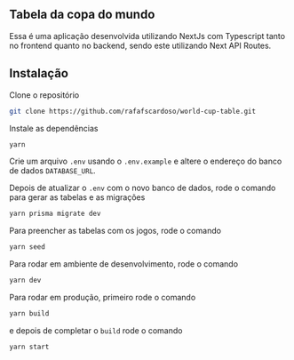 ## Tabela da copa do mundo

Essa é uma aplicação desenvolvida utilizando NextJs com Typescript tanto no frontend quanto no backend, sendo este utilizando Next API Routes.

## Instalação

Clone o repositório

```bash
git clone https://github.com/rafafscardoso/world-cup-table.git
```

Instale as dependências

```bash
yarn
```

Crie um arquivo `.env` usando o `.env.example` e altere o endereço do banco de dados `DATABASE_URL`.

Depois de atualizar o `.env` com o novo banco de dados, rode o comando para gerar as tabelas e as migrações

```bash
yarn prisma migrate dev
```

Para preencher as tabelas com os jogos, rode o comando

```bash
yarn seed
```

Para rodar em ambiente de desenvolvimento, rode o comando

```bash
yarn dev
```

Para rodar em produção, primeiro rode o comando

```bash
yarn build
```

e depois de completar o `build` rode o comando

```bash
yarn start
```
